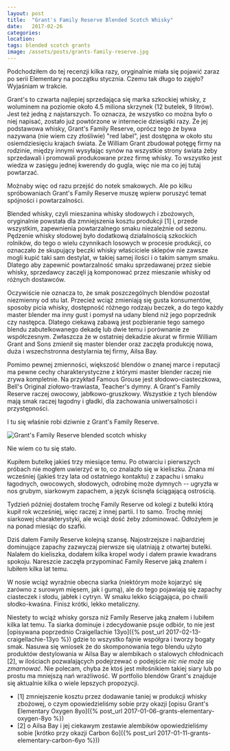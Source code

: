 ```yaml
---
layout: post
title:  "Grant's Family Reserve Blended Scotch Whisky"
date:   2017-02-26
categories: 
location: 
tags: blended scotch grants
image: /assets/posts/grants-family-reserve.jpg
---
```


Podchodziłem do tej recenzji kilka razy, oryginalnie miała się pojawić zaraz po serii Elementary na początku stycznia. Czemu tak długo to zajęło? Wyjaśniam w trakcie.

Grant's to czwarta najlepiej sprzedająca się marka szkockiej whisky, z woluminem na poziomie około 4.5 miliona skrzynek (12 butelek, 9 litrów). Jest też jedną z najstarszych. To oznacza, że wszystko co można było o niej napisać, zostało już powtórzone w internecie dziesiątki razy. Że jej podstawowa whisky, Grant's Family Reserve, oprócz tego że bywa nazywana (nie wiem czy złośliwie) "red label", jest dostępna w około stu osiemdziesięciu krajach świata. Że William Grant zbudował potęgę firmy na rodzinie, między innymi wysyłając synów na wszystkie strony świata żeby sprzedawali i promowali produkowane przez firmę whisky. To wszystko jest wiedza w zasięgu jednej kwerendy do gugla, więc nie ma co jej tutaj powtarzać.

Możnaby więc od razu przejść do notek smakowych. Ale po kilku spróbowaniach Grant's Family Reserve muszę wpierw poruszyć temat spójności i powtarzalności.

Blended whisky, czyli mieszanina whisky słodowych i zbożowych, oryginalnie powstała dla zmniejszenia kosztu produkcji [1] i, przede wszystkim, zapewnienia powtarzalnego smaku niezależnie od sezonu. Pędzenie whisky słodowej było dodatkową działalnością szkockich rolników, do tego o wielu czynnikach losowych w procesie produkcji, co oznaczało że skupujący beczki whisky właściciele sklepów nie zawsze mogli kupić taki sam destylat, w takiej samej ilości i o takim samym smaku. Dlatego aby zapewnić powtarzalność smaku sprzedawanej przez siebie whisky, sprzedawcy zaczęli ją komponować przez mieszanie whisky od różnych dostawców.

Oczywiście nie oznacza to, że smak poszczególnych blendów pozostał niezmienny od stu lat. Przecież wciąż zmieniają się gusta konsumentów, sposoby picia whisky, dostępność różnego rodzaju beczek, a do tego każdy master blender ma inny gust i pomysł na udany blend niż jego poprzednik czy następca. Dlatego ciekawą zabawą jest pozbieranie tego samego blendu zabutelkowanego dekadę lub dwie temu i porównanie ze współczesnym. Zwłaszcza że w ostatniej dekadzie akurat w firmie William Grant and Sons zmienił się master blender oraz zaczęła produkcję nowa, duża i wszechstronna destylarnia tej firmy, Ailsa Bay.

Pomimo pewnej zmienności, większość blendów o znanej marce i reputacji ma pewne cechy charakterystyczne z którymi master blender raczej nie zrywa kompletnie. Na przykład Famous Grouse jest słodowo-ciasteczkowa, Bell's Original ziołowo-trawiasta, Teacher's dymny. A Grant's Family Reserve raczej owocowy, jabłkowo-gruszkowy. Wszystkie z tych blendów mają smak raczej łagodny i gładki, dla zachowania uniwersalności i przystępności.

I tu się właśnie robi dziwnie z Grant's Family Reserve.

<div class="post-image">
    <img src="{{ page.image }}" alt="Grant's Family Reserve blended scotch whisky" />
    <p class="post-image-caption">Nie wiem co tu się stało.</p>
</div>

Kupiłem butelkę jakieś trzy miesiące temu. Po otwarciu i pierwszych próbach nie mogłem uwierzyć w to, co znalazło się w kieliszku. Znana mi wcześniej (jakieś trzy lata od ostatniego kontaktu) z zapachu i smaku łagodnych, owocowych, słodowych, odrobinę może dymnych -- ugryzła w nos grubym, siarkowym zapachem, a język ścisnęła ściągającą ostrością.

Tydzień później dostałem trochę Family Reserve od kolegi z butelki którą kupił rok wcześniej, więc raczej z innej partii. I to samo. Trochę mniej siarkowej charakterystyki, ale wciąż dość żeby zdominować. Odłożyłem je na ponad miesiąc do szafki.

Dziś dałem Family Reserve kolejną szansę. Najostrzejsze i najbardziej dominujące zapachy zazwyczaj pierwsze się ulatniają z otwartej butelki. Nalałem do kieliszka, dodałem kilka kropel wody i dałem prawie kwadrans spokoju. Nareszcie zaczęła przypominać Family Reserve jaką znałem i lubiłem kilka lat temu.

W nosie wciąż wyraźnie obecna siarka (niektórym może kojarzyć się zarówno z surowym mięsem, jak i gumą), ale do tego pojawiają się zapachy ciasteczek i słodu, jabłek i cytryn. W smaku lekko ściągająca, po chwili słodko-kwaśna. Finisz krótki, lekko metaliczny.

Niestety to wciąż whisky gorsza niż Family Reserve jaką znałem i lubiłem kilka lat temu. Ta siarka dominuje i zdecydowanie psuje odbiór, to nie jest [opisywana poprzednio Craigellachie 13yo]({% post_url 2017-02-13-craigellachie-13yo %}) gdzie to wszystko fajnie współgra i tworzy bogaty smak. Nasuwa się wniosek że do skomponowania tego blendu użyto produktów destylowania w Ailsa Bay w alembikach o stalowych chłodnicach [2], w ilościach pozwalających podejrzewać o podejście _nic nie może się zmarnować_. Nie polecam, chyba że ktoś jest miłośnikiem takiej siary lub po prostu ma mniejszą nań wrażliwość. W portfolio blendów Grant's znajduje się aktualnie kilka o wiele lepszych propozycji.

* [1] zmniejszenie kosztu przez dodawanie taniej w produkcji whisky zbożowej, o czym opowiedzieliśmy sobie przy okazji [opisu Grant's Elementary Oxygen 8yo]({% post_url 2017-01-06-grants-elementary-oxygen-8yo %})
* [2] o Ailsa Bay i jej ciekawym zestawie alembików opowiedzieliśmy sobie [krótko przy okazji Carbon 6o]({% post_url 2017-01-11-grants-elementary-carbon-6yo %}))
